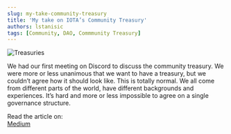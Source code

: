 ```yaml
---
slug: my-take-community-treasury
title: 'My take on IOTA’s Community Treasury'
authors: lstanisic
tags: [Community, DAO, Commmunity Treasury]
---
```


![Treasuries](https://miro.medium.com/max/1400/1*Ydf9L3h3ZOKJ2NbHWmPIdw.png)

We had our first meeting on Discord to discuss the community treasury. We were more or less unanimous that we want to have a treasury, but we couldn’t agree how it should look like. This is totally normal. We all come from different parts of the world, have different backgrounds and experiences. It’s hard and more or less impossible to agree on a single governance structure.

Read the article on:  
[Medium](https://luka99.medium.com/my-take-on-iotas-community-treasury-f40deb7b56ba)
